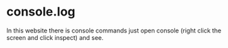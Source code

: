 # console.log
In this website there is console commands just open console (right click the screen and click inspect) and see.
